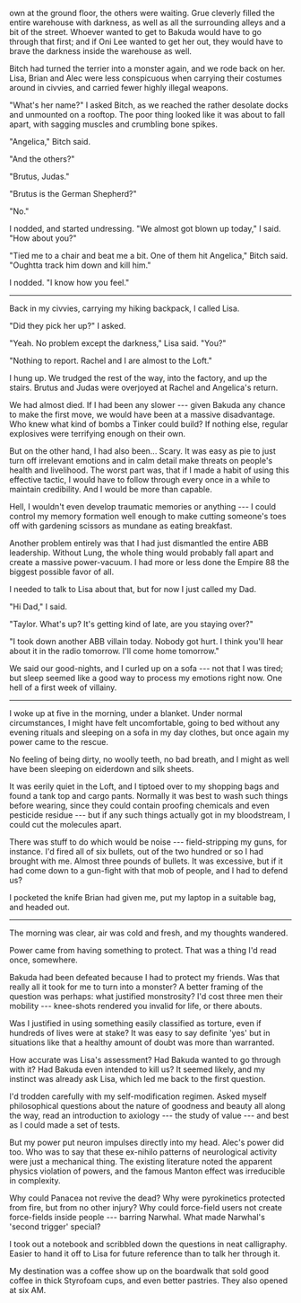 own at the ground floor, the others were waiting. Grue cleverly filled the entire warehouse with darkness, as well
as all the surrounding alleys and a bit of the street. Whoever wanted to get to Bakuda would have to go through
that first; and if Oni Lee wanted to get her out, they would have to brave the darkness inside the warehouse as
well.

Bitch had turned the terrier into a monster again, and we rode back on her. Lisa, Brian and Alec were
less conspicuous when carrying their costumes around in civvies, and carried fewer highly illegal weapons.

"What's her name?" I asked Bitch, as we reached the rather desolate docks and unmounted on a rooftop.
The poor thing looked like it was about to fall apart, with sagging muscles and crumbling bone spikes.

"Angelica," Bitch said.

"And the others?"

"Brutus, Judas."

"Brutus is the German Shepherd?"

"No."

I nodded, and started undressing. "We almost got blown up today," I said. "How about you?"

"Tied me to a chair and beat me a bit. One of them hit Angelica," Bitch said. "Oughtta track
him down and kill him."

I nodded. "I know how you feel."

----

Back in my civvies, carrying my hiking backpack, I called Lisa.

"Did they pick her up?" I asked.

"Yeah. No problem except the darkness," Lisa said. "You?"

"Nothing to report. Rachel and I are almost to the Loft."

I hung up. We trudged the rest of the way, into the factory, and up the stairs.
Brutus and Judas were overjoyed at Rachel and Angelica's return.

We had almost died. If I had been any slower --- given Bakuda any chance to make the first
move, we would have been at a massive disadvantage. Who knew what kind of bombs a Tinker could
build? If nothing else, regular explosives were terrifying enough on their own.

But on the other hand, I had also been... Scary. It was easy as pie to just turn off irrelevant emotions
and in calm detail make threats on people's health and livelihood. The worst part was, that if I made
a habit of using this effective tactic, I would have to follow through every once in a while
to maintain credibility. And I would be more than capable.

Hell, I wouldn't even develop traumatic memories or anything --- I could control
my memory formation well enough to make cutting someone's toes off with gardening scissors
as mundane as eating breakfast.

Another problem entirely was that I had just dismantled the entire ABB leadership. Without Lung, the whole
thing would probably fall apart and create a massive power-vacuum. I had more or less done the Empire 88 the
biggest possible favor of all.

I needed to talk to Lisa about that, but for now I just called my Dad.

"Hi Dad," I said.

"Taylor. What's up? It's getting kind of late, are you staying over?"

"I took down another ABB villain today. Nobody got hurt.
I think you'll hear about it in the radio tomorrow. I'll come home tomorrow."

We said our good-nights, and I curled up on a sofa --- not that I was tired; but sleep
seemed like a good way to process my emotions right now. One hell of a first week of
villainy.

----

I woke up at five in the morning, under a blanket. Under normal circumstances, I might
have felt uncomfortable, going to bed without any evening rituals and sleeping on a sofa
in my day clothes, but once again my power came to the rescue.

No feeling of being dirty, no woolly teeth, no bad breath, and I might as well have been sleeping
on eiderdown and silk sheets.

It was eerily quiet in the Loft, and I tiptoed over to my shopping bags and found a tank top
and cargo pants. Normally it was best to wash such things before wearing, since they could contain
proofing chemicals and even pesticide residue --- but if any such things actually got in
my bloodstream, I could cut the molecules apart.

There was stuff to do which would be noise --- field-stripping my guns, for instance. I'd fired all
of six bullets, out of the two hundred or so I had brought with me. Almost three pounds of bullets.
It was excessive, but if it had come down to a gun-fight with that mob of people, and I had to defend
us?

I pocketed the knife Brian had given me, put my laptop in a suitable bag, and headed out.

----

The morning was clear, air was cold
and fresh, and my thoughts wandered.

Power came from having something to protect. That was a thing I'd read once, somewhere.

Bakuda had been defeated because I had to protect my friends. Was that really all it took
for me to turn into a monster? A better framing of the question was perhaps: what justified
monstrosity? I'd cost three men their mobility --- knee-shots rendered you invalid for life,
or there abouts.

Was I justified in using something easily classified as torture, even if hundreds of lives were
at stake? It was easy to say definite 'yes' but in situations like that a healthy amount of doubt
was more than warranted.

How accurate was Lisa's assessment? Had Bakuda wanted to go through with it? Had Bakuda even intended
to kill us? It seemed likely, and my instinct was already ask Lisa, which led me back to the first question.

I'd trodden carefully with my self-modification regimen. Asked myself philosophical questions about the
nature of goodness and beauty all along the way, read an introduction to axiology --- the study of value ---
and best as I could made a set of tests.

But my power put neuron impulses directly into my head. Alec's power did too. Who was to
say that these ex-nihilo patterns of neurological activity were just a mechanical thing. The existing
literature noted the apparent physics violation of powers, and the famous Manton effect was irreducible
in complexity.

Why could Panacea not revive the dead? Why were pyrokinetics protected from fire, but from
no other injury? Why could force-field users not create force-fields inside people --- barring
Narwhal. What made Narwhal's 'second trigger' special?

I took out a notebook and scribbled down the questions in neat calligraphy. Easier to hand it off
to Lisa for future reference than to talk her through it.

My destination was a coffee show up on the boardwalk that sold good coffee in thick Styrofoam cups,
and even better pastries. They also opened at six AM.

